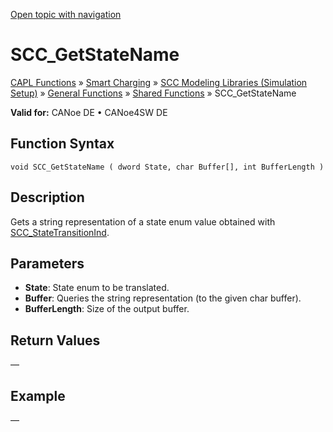 [Open topic with navigation](../../../../../CANoeDEFamily.htm#Topics/CAPLFunctions/SmartCharging/Functions/CAPLfunctionSCCGetStateName.md)

# SCC_GetStateName

[CAPL Functions](../../CAPLfunctions.md) » [Smart Charging](../CAPLFunctionsSmartChargingOverview.md) » [SCC Modeling Libraries (Simulation Setup)](../CAPLFunctionsSmartChargingOverview.md#BMNodeayerDLL) » [General Functions](../CAPLFunctionsSmartChargingOverview.md#GeneralFunctions) » [Shared Functions](../CAPLFunctionsSmartChargingOverview.md#GeneralFunctions) » SCC_GetStateName

**Valid for:** CANoe DE • CANoe4SW DE

## Function Syntax

```
void SCC_GetStateName ( dword State, char Buffer[], int BufferLength )
```

## Description

Gets a string representation of a state enum value obtained with [SCC_StateTransitionInd](../Callbacks/CAPLfunctionSCCStateTransitionInd.md).

## Parameters

- **State**: State enum to be translated.
- **Buffer**: Queries the string representation (to the given char buffer).
- **BufferLength**: Size of the output buffer.

## Return Values

—

## Example

—
